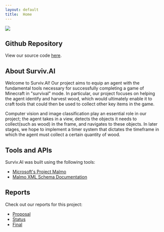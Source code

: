 ```yaml
---
layout: default
title:  Home
---
```


<img src="https://www.minecraft.net/content/dam/games/minecraft/marketplace/mediablock-buzzybees.jpg"/>

## Github Repository
View our source code <a href="https://github.com/rtnavarr/survivai">here</a>.<br>

## About Surviv.AI
Welcome to Surviv.AI! 
Our project aims to equip an agent with the fundamental tools necessary for successfully completing a game of Minecraft in "survival" mode. In particular, our project focuses on helping the agent identify and harvest wood, which would ultimately enable it to craft tools that could then be used to collect other key items in the game. 

Computer vision and image classification play an essential role in our project; the agent takes in a view, detects the objects it needs to collect(such as wood) in the frame, and navigates to these objects. In later stages, we hope to implement a timer system that dictates the timeframe in which the agent must collect a certain quantity of wood.

## Tools and APIs
Surviv.AI was built using the following tools:<br>
- [Microsoft's Project Malmo](https://www.microsoft.com/en-us/research/project/project-malmo/)
- [Malmo XML Schema Documentation](https://microsoft.github.io/malmo/0.30.0/Schemas/Mission.html#element_AgentHandlers)

## Reports
Check out our reports for this project:
- [Proposal](proposal.html)
- [Status](status.html)
- [Final](final.html)


